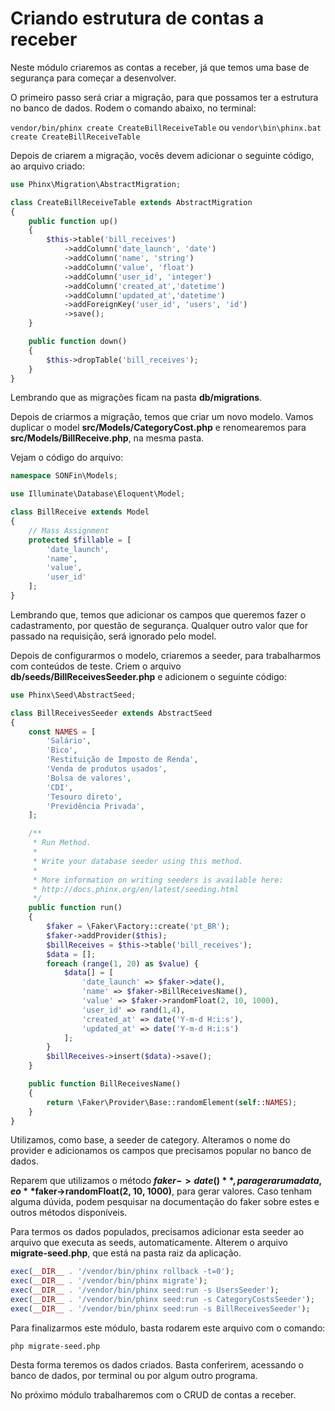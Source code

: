 # Criando estrutura de contas a receber

Neste módulo criaremos as contas a receber, já que temos uma base de segurança para começar a desenvolver.

O primeiro passo será criar a migração, para que possamos ter a estrutura no banco de dados. Rodem o comando abaixo, no terminal:

`vendor/bin/phinx create CreateBillReceiveTable` ou `vendor\bin\phinx.bat create CreateBillReceiveTable`

Depois de criarem a migração, vocês devem adicionar o seguinte código, ao arquivo criado:

```php
use Phinx\Migration\AbstractMigration;

class CreateBillReceiveTable extends AbstractMigration
{
    public function up()
    {
        $this->table('bill_receives')
            ->addColumn('date_launch', 'date')
            ->addColumn('name', 'string')
            ->addColumn('value', 'float')
            ->addColumn('user_id', 'integer')
            ->addColumn('created_at','datetime')
            ->addColumn('updated_at','datetime')
            ->addForeignKey('user_id', 'users', 'id')
            ->save();
    }

    public function down()
    {
        $this->dropTable('bill_receives');
    }
}
```

Lembrando que as migrações ficam na pasta **db/migrations**.

Depois de criarmos a migração, temos que criar um novo modelo. Vamos duplicar o model **src/Models/CategoryCost.php** e renomearemos para **src/Models/BillReceive.php**, na mesma pasta.

Vejam o código do arquivo:

```php
namespace SONFin\Models;

use Illuminate\Database\Eloquent\Model;

class BillReceive extends Model
{
    // Mass Assignment
    protected $fillable = [
        'date_launch',
        'name',
        'value',
        'user_id'
    ];
}
```

Lembrando que, temos que adicionar os campos que queremos fazer o cadastramento, por questão de segurança. Qualquer outro valor que for passado na requisição, será ignorado pelo model.

Depois de configurarmos o modelo, criaremos a seeder, para trabalharmos com conteúdos de teste. Criem o arquivo **db/seeds/BillReceivesSeeder.php** e adicionem o seguinte código:

```php
use Phinx\Seed\AbstractSeed;

class BillReceivesSeeder extends AbstractSeed
{
    const NAMES = [
        'Salário',
        'Bico',
        'Restituição de Imposto de Renda',
        'Venda de produtos usados',
        'Bolsa de valores',
        'CDI',
        'Tesouro direto',
        'Previdência Privada',
    ];

    /**
     * Run Method.
     *
     * Write your database seeder using this method.
     *
     * More information on writing seeders is available here:
     * http://docs.phinx.org/en/latest/seeding.html
     */
    public function run()
    {
        $faker = \Faker\Factory::create('pt_BR');
        $faker->addProvider($this);
        $billReceives = $this->table('bill_receives');
        $data = [];
        foreach (range(1, 20) as $value) {
            $data[] = [
                'date_launch' => $faker->date(),
                'name' => $faker->BillReceivesName(),
                'value' => $faker->randomFloat(2, 10, 1000),
                'user_id' => rand(1,4),
                'created_at' => date('Y-m-d H:i:s'),
                'updated_at' => date('Y-m-d H:i:s')
            ];
        }
        $billReceives->insert($data)->save();
    }

    public function BillReceivesName()
    {
        return \Faker\Provider\Base::randomElement(self::NAMES);
    }
}
```

Utilizamos, como base, a seeder de category. Alteramos o nome do provider e adicionamos os campos que precisamos popular no banco de dados.

Reparem que utilizamos o método **$faker->date()**, para gerar uma data, e o **$faker->randomFloat(2, 10, 1000)**, para gerar valores. Caso tenham alguma dúvida, podem pesquisar na documentação do faker sobre estes e outros métodos disponíveis.

Para termos os dados populados, precisamos adicionar esta seeder ao arquivo que executa as seeds, automaticamente. Alterem o arquivo **migrate-seed.php**, que está na pasta raiz da aplicação.

```php
exec(__DIR__ . '/vendor/bin/phinx rollback -t=0');
exec(__DIR__ . '/vendor/bin/phinx migrate');
exec(__DIR__ . '/vendor/bin/phinx seed:run -s UsersSeeder');
exec(__DIR__ . '/vendor/bin/phinx seed:run -s CategoryCostsSeeder');
exec(__DIR__ . '/vendor/bin/phinx seed:run -s BillReceivesSeeder');
```

Para finalizarmos este módulo, basta rodarem este arquivo com o comando:

`php migrate-seed.php`

Desta forma teremos os dados criados. Basta conferirem, acessando o banco de dados, por terminal ou por algum outro programa.

No próximo módulo trabalharemos com o CRUD de contas a receber.